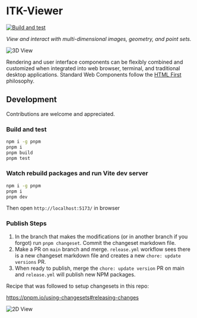 # ITK-Viewer

[![Build and test](https://github.com/InsightSoftwareConsortium/itk-viewer/actions/workflows/test.yml/badge.svg)](https://github.com/InsightSoftwareConsortium/itk-viewer/actions/workflows/test.yml)

_View and interact with multi-dimensional images, geometry, and point sets._

![3D View](https://github.com/user-attachments/assets/86181dad-e1d5-4a70-86a6-762ec48f81ed)

Rendering and user interface components can be flexibly combined and customized when integrated into web browser, terminal, and traditional desktop applications. Standard Web Components follow the [HTML First](https://html-first.com/) philosophy.

## Development

Contributions are welcome and appreciated.

### Build and test

```sh
npm i -g pnpm
pnpm i
pnpm build
pnpm test
```

### Watch rebuild packages and run Vite dev server

```sh
npm i -g pnpm
pnpm i
pnpm dev
```

Then open `http://localhost:5173/` in browser

### Publish Steps

1. In the branch that makes the modifications (or in another branch if you forgot)
   run `pnpm changeset`. Commit the changeset markdown file.
1. Make a PR on `main` branch and merge. `release.yml` workflow sees there is
   a new changeset markdown file and creates a new `chore: update versions` PR.
1. When ready to publish, merge the `chore: update version` PR on main and `release.yml`
   will publish new NPM packages.

Recipe that was followed to setup changesets in this repo:

https://pnpm.io/using-changesets#releasing-changes

![2D View](https://github.com/user-attachments/assets/4abb2b9a-697e-476d-b40a-d6ea556679d6)
